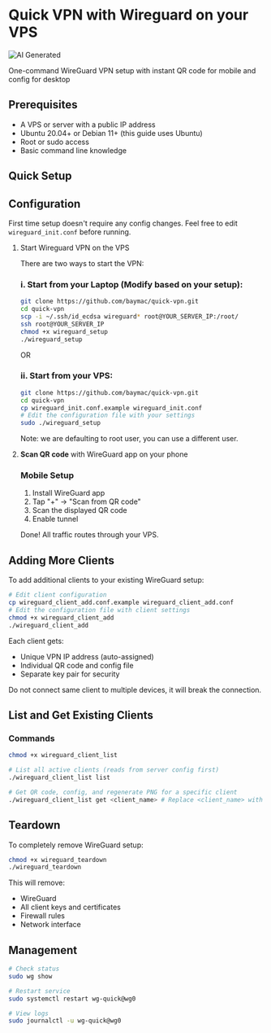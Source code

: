 # Quick VPN with Wireguard on your VPS

![AI Generated](https://img.shields.io/badge/🤖_AI-Generated-orange)

One-command WireGuard VPN setup with instant QR code for mobile and config for desktop

## Prerequisites

- A VPS or server with a public IP address
- Ubuntu 20.04+ or Debian 11+ (this guide uses Ubuntu)
- Root or sudo access
- Basic command line knowledge

## Quick Setup

## Configuration

First time setup doesn't require any config changes. Feel free to edit `wireguard_init.conf` before running.

1. Start Wireguard VPN on the VPS

   There are two ways to start the VPN:

   ### i. Start from your Laptop (Modify based on your setup):
      ```bash
      git clone https://github.com/baymac/quick-vpn.git
      cd quick-vpn   
      scp -i ~/.ssh/id_ecdsa wireguard* root@YOUR_SERVER_IP:/root/
      ssh root@YOUR_SERVER_IP
      chmod +x wireguard_setup
      ./wireguard_setup
      ```

   OR

   ### ii. Start from your VPS:
      ```bash
      git clone https://github.com/baymac/quick-vpn.git
      cd quick-vpn
      cp wireguard_init.conf.example wireguard_init.conf
      # Edit the configuration file with your settings
      sudo ./wireguard_setup
      ```
   
   Note: we are defaulting to root user, you can use a different user.

2. **Scan QR code** with WireGuard app on your phone

   ### Mobile Setup

   1. Install WireGuard app
   2. Tap "+" → "Scan from QR code"
   3. Scan the displayed QR code
   4. Enable tunnel

   Done! All traffic routes through your VPS.

## Adding More Clients

To add additional clients to your existing WireGuard setup:

```bash
# Edit client configuration
cp wireguard_client_add.conf.example wireguard_client_add.conf
# Edit the configuration file with client settings
chmod +x wireguard_client_add
./wireguard_client_add
```

Each client gets:
- Unique VPN IP address (auto-assigned)
- Individual QR code and config file
- Separate key pair for security

Do not connect same client to multiple devices, it will break the connection.

## List and Get Existing Clients

### Commands

```bash
chmod +x wireguard_client_list

# List all active clients (reads from server config first)
./wireguard_client_list list

# Get QR code, config, and regenerate PNG for a specific client
./wireguard_client_list get <client_name> # Replace <client_name> with the name of the client
```

## Teardown

To completely remove WireGuard setup:

```bash
chmod +x wireguard_teardown
./wireguard_teardown
```

This will remove:
- WireGuard
- All client keys and certificates  
- Firewall rules
- Network interface


## Management

```bash
# Check status
sudo wg show

# Restart service  
sudo systemctl restart wg-quick@wg0

# View logs
sudo journalctl -u wg-quick@wg0
```

